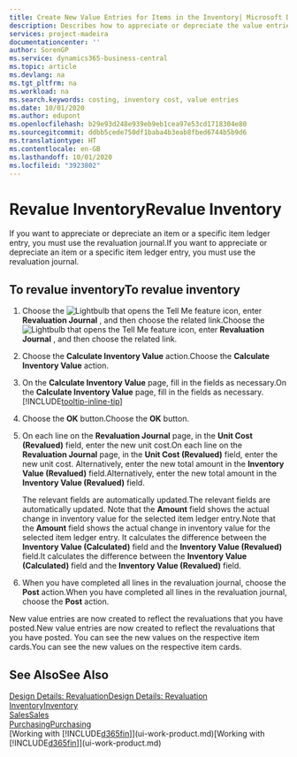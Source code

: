 ```yaml
---
title: Create New Value Entries for Items in the Inventory| Microsoft Docs
description: Describes how to appreciate or depreciate the value entries of one or more items in the inventory by posting their current, calculated value.
services: project-madeira
documentationcenter: ''
author: SorenGP
ms.service: dynamics365-business-central
ms.topic: article
ms.devlang: na
ms.tgt_pltfrm: na
ms.workload: na
ms.search.keywords: costing, inventory cost, value entries
ms.date: 10/01/2020
ms.author: edupont
ms.openlocfilehash: b29e93d248e939eb9eb1cea97e53cd1718304e80
ms.sourcegitcommit: ddbb5cede750df1baba4b3eab8fbed6744b5b9d6
ms.translationtype: HT
ms.contentlocale: en-GB
ms.lasthandoff: 10/01/2020
ms.locfileid: "3923802"
---
```

# <a name="revalue-inventory"></a><span data-ttu-id="45c31-103">Revalue Inventory</span><span class="sxs-lookup"><span data-stu-id="45c31-103">Revalue Inventory</span></span>
<span data-ttu-id="45c31-104">If you want to appreciate or depreciate an item or a specific item ledger entry, you must use the revaluation journal.</span><span class="sxs-lookup"><span data-stu-id="45c31-104">If you want to appreciate or depreciate an item or a specific item ledger entry, you must use the revaluation journal.</span></span>

## <a name="to-revalue-inventory"></a><span data-ttu-id="45c31-105">To revalue inventory</span><span class="sxs-lookup"><span data-stu-id="45c31-105">To revalue inventory</span></span>
1. <span data-ttu-id="45c31-106">Choose the ![Lightbulb that opens the Tell Me feature](media/ui-search/search_small.png "Tell me what you want to do") icon, enter **Revaluation Journal** , and then choose the related link.</span><span class="sxs-lookup"><span data-stu-id="45c31-106">Choose the ![Lightbulb that opens the Tell Me feature](media/ui-search/search_small.png "Tell me what you want to do") icon, enter **Revaluation Journal** , and then choose the related link.</span></span>
2. <span data-ttu-id="45c31-107">Choose the **Calculate Inventory Value** action.</span><span class="sxs-lookup"><span data-stu-id="45c31-107">Choose the **Calculate Inventory Value** action.</span></span>
3. <span data-ttu-id="45c31-108">On the **Calculate Inventory Value** page, fill in the fields as necessary.</span><span class="sxs-lookup"><span data-stu-id="45c31-108">On the **Calculate Inventory Value** page, fill in the fields as necessary.</span></span> [!INCLUDE[tooltip-inline-tip](includes/tooltip-inline-tip_md.md)]
4. <span data-ttu-id="45c31-109">Choose the **OK** button.</span><span class="sxs-lookup"><span data-stu-id="45c31-109">Choose the **OK** button.</span></span>
5. <span data-ttu-id="45c31-110">On each line on the **Revaluation Journal** page, in the **Unit Cost (Revalued)** field, enter the new unit cost.</span><span class="sxs-lookup"><span data-stu-id="45c31-110">On each line on the **Revaluation Journal** page, in the **Unit Cost (Revalued)** field, enter the new unit cost.</span></span> <span data-ttu-id="45c31-111">Alternatively, enter the new total amount in the **Inventory Value (Revalued)** field.</span><span class="sxs-lookup"><span data-stu-id="45c31-111">Alternatively, enter the new total amount in the **Inventory Value (Revalued)** field.</span></span>

    <span data-ttu-id="45c31-112">The relevant fields are automatically updated.</span><span class="sxs-lookup"><span data-stu-id="45c31-112">The relevant fields are automatically updated.</span></span> <span data-ttu-id="45c31-113">Note that the **Amount** field shows the actual change in inventory value for the selected item ledger entry.</span><span class="sxs-lookup"><span data-stu-id="45c31-113">Note that the **Amount** field shows the actual change in inventory value for the selected item ledger entry.</span></span> <span data-ttu-id="45c31-114">It calculates the difference between the **Inventory Value (Calculated)** field and the **Inventory Value (Revalued)** field.</span><span class="sxs-lookup"><span data-stu-id="45c31-114">It calculates the difference between the **Inventory Value (Calculated)** field and the **Inventory Value (Revalued)** field.</span></span>
6. <span data-ttu-id="45c31-115">When you have completed all lines in the revaluation journal, choose the **Post** action.</span><span class="sxs-lookup"><span data-stu-id="45c31-115">When you have completed all lines in the revaluation journal, choose the **Post** action.</span></span>

<span data-ttu-id="45c31-116">New value entries are now created to reflect the revaluations that you have posted.</span><span class="sxs-lookup"><span data-stu-id="45c31-116">New value entries are now created to reflect the revaluations that you have posted.</span></span> <span data-ttu-id="45c31-117">You can see the new values on the respective item cards.</span><span class="sxs-lookup"><span data-stu-id="45c31-117">You can see the new values on the respective item cards.</span></span>

## <a name="see-also"></a><span data-ttu-id="45c31-118">See Also</span><span class="sxs-lookup"><span data-stu-id="45c31-118">See Also</span></span>
[<span data-ttu-id="45c31-119">Design Details: Revaluation</span><span class="sxs-lookup"><span data-stu-id="45c31-119">Design Details: Revaluation</span></span>](design-details-revaluation.md)  
[<span data-ttu-id="45c31-120">Inventory</span><span class="sxs-lookup"><span data-stu-id="45c31-120">Inventory</span></span>](inventory-manage-inventory.md)  
[<span data-ttu-id="45c31-121">Sales</span><span class="sxs-lookup"><span data-stu-id="45c31-121">Sales</span></span>](sales-manage-sales.md)  
[<span data-ttu-id="45c31-122">Purchasing</span><span class="sxs-lookup"><span data-stu-id="45c31-122">Purchasing</span></span>](purchasing-manage-purchasing.md)  
<span data-ttu-id="45c31-123">[Working with [!INCLUDE[d365fin](includes/d365fin_md.md)]](ui-work-product.md)</span><span class="sxs-lookup"><span data-stu-id="45c31-123">[Working with [!INCLUDE[d365fin](includes/d365fin_md.md)]](ui-work-product.md)</span></span>
